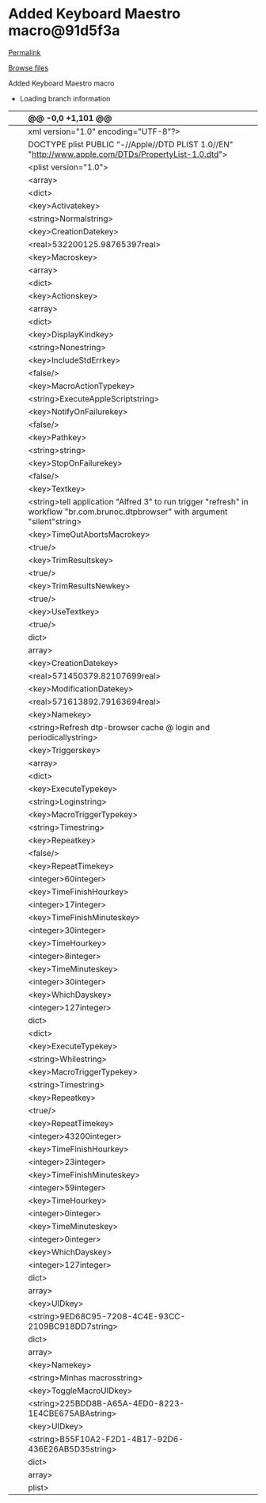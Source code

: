 # Added Keyboard Maestro macro@91d5f3a

[Permalink](added-keyboard-maestro-macro-91d5f3a.md)

[Browse files](https://github.com/brunocbr/dtp-browser-workflow/tree/91d5f3ae6d7cb0ac2421e9c552bab3e4e3e916e8)

 Added Keyboard Maestro macro

* Loading branch information

|  |  | @@ -0,0 +1,101 @@ |
| :--- | :--- | :--- |
|  |  |  xml version="1.0" encoding="UTF-8"?&gt; |
|  |  |  DOCTYPE plist PUBLIC "-//Apple//DTD PLIST 1.0//EN" "http://www.apple.com/DTDs/PropertyList-1.0.dtd"&gt; |
|  |  |  &lt;plist version="1.0"&gt; |
|  |  |  &lt;array&gt; |
|  |  |  &lt;dict&gt; |
|  |  |  &lt;key&gt;Activatekey&gt; |
|  |  |  &lt;string&gt;Normalstring&gt; |
|  |  |  &lt;key&gt;CreationDatekey&gt; |
|  |  |  &lt;real&gt;532200125.98765397real&gt; |
|  |  |  &lt;key&gt;Macroskey&gt; |
|  |  |  &lt;array&gt; |
|  |  |  &lt;dict&gt; |
|  |  |  &lt;key&gt;Actionskey&gt; |
|  |  |  &lt;array&gt; |
|  |  |  &lt;dict&gt; |
|  |  |  &lt;key&gt;DisplayKindkey&gt; |
|  |  |  &lt;string&gt;Nonestring&gt; |
|  |  |  &lt;key&gt;IncludeStdErrkey&gt; |
|  |  |  &lt;false/&gt; |
|  |  |  &lt;key&gt;MacroActionTypekey&gt; |
|  |  |  &lt;string&gt;ExecuteAppleScriptstring&gt; |
|  |  |  &lt;key&gt;NotifyOnFailurekey&gt; |
|  |  |  &lt;false/&gt; |
|  |  |  &lt;key&gt;Pathkey&gt; |
|  |  |  &lt;string&gt;string&gt; |
|  |  |  &lt;key&gt;StopOnFailurekey&gt; |
|  |  |  &lt;false/&gt; |
|  |  |  &lt;key&gt;Textkey&gt; |
|  |  |  &lt;string&gt;tell application "Alfred 3" to run trigger "refresh" in workflow "br.com.brunoc.dtpbrowser" with argument "silent"string&gt; |
|  |  |  &lt;key&gt;TimeOutAbortsMacrokey&gt; |
|  |  |  &lt;true/&gt; |
|  |  |  &lt;key&gt;TrimResultskey&gt; |
|  |  |  &lt;true/&gt; |
|  |  |  &lt;key&gt;TrimResultsNewkey&gt; |
|  |  |  &lt;true/&gt; |
|  |  |  &lt;key&gt;UseTextkey&gt; |
|  |  |  &lt;true/&gt; |
|  |  |  dict&gt; |
|  |  |  array&gt; |
|  |  |  &lt;key&gt;CreationDatekey&gt; |
|  |  |  &lt;real&gt;571450379.82107699real&gt; |
|  |  |  &lt;key&gt;ModificationDatekey&gt; |
|  |  |  &lt;real&gt;571613892.79163694real&gt; |
|  |  |  &lt;key&gt;Namekey&gt; |
|  |  |  &lt;string&gt;Refresh dtp-browser cache @ login and periodicallystring&gt; |
|  |  |  &lt;key&gt;Triggerskey&gt; |
|  |  |  &lt;array&gt; |
|  |  |  &lt;dict&gt; |
|  |  |  &lt;key&gt;ExecuteTypekey&gt; |
|  |  |  &lt;string&gt;Loginstring&gt; |
|  |  |  &lt;key&gt;MacroTriggerTypekey&gt; |
|  |  |  &lt;string&gt;Timestring&gt; |
|  |  |  &lt;key&gt;Repeatkey&gt; |
|  |  |  &lt;false/&gt; |
|  |  |  &lt;key&gt;RepeatTimekey&gt; |
|  |  |  &lt;integer&gt;60integer&gt; |
|  |  |  &lt;key&gt;TimeFinishHourkey&gt; |
|  |  |  &lt;integer&gt;17integer&gt; |
|  |  |  &lt;key&gt;TimeFinishMinuteskey&gt; |
|  |  |  &lt;integer&gt;30integer&gt; |
|  |  |  &lt;key&gt;TimeHourkey&gt; |
|  |  |  &lt;integer&gt;8integer&gt; |
|  |  |  &lt;key&gt;TimeMinuteskey&gt; |
|  |  |  &lt;integer&gt;30integer&gt; |
|  |  |  &lt;key&gt;WhichDayskey&gt; |
|  |  |  &lt;integer&gt;127integer&gt; |
|  |  |  dict&gt; |
|  |  |  &lt;dict&gt; |
|  |  |  &lt;key&gt;ExecuteTypekey&gt; |
|  |  |  &lt;string&gt;Whilestring&gt; |
|  |  |  &lt;key&gt;MacroTriggerTypekey&gt; |
|  |  |  &lt;string&gt;Timestring&gt; |
|  |  |  &lt;key&gt;Repeatkey&gt; |
|  |  |  &lt;true/&gt; |
|  |  |  &lt;key&gt;RepeatTimekey&gt; |
|  |  |  &lt;integer&gt;43200integer&gt; |
|  |  |  &lt;key&gt;TimeFinishHourkey&gt; |
|  |  |  &lt;integer&gt;23integer&gt; |
|  |  |  &lt;key&gt;TimeFinishMinuteskey&gt; |
|  |  |  &lt;integer&gt;59integer&gt; |
|  |  |  &lt;key&gt;TimeHourkey&gt; |
|  |  |  &lt;integer&gt;0integer&gt; |
|  |  |  &lt;key&gt;TimeMinuteskey&gt; |
|  |  |  &lt;integer&gt;0integer&gt; |
|  |  |  &lt;key&gt;WhichDayskey&gt; |
|  |  |  &lt;integer&gt;127integer&gt; |
|  |  |  dict&gt; |
|  |  |  array&gt; |
|  |  |  &lt;key&gt;UIDkey&gt; |
|  |  |  &lt;string&gt;9ED68C95-7208-4C4E-93CC-2109BC918DD7string&gt; |
|  |  |  dict&gt; |
|  |  |  array&gt; |
|  |  |  &lt;key&gt;Namekey&gt; |
|  |  |  &lt;string&gt;Minhas macrosstring&gt; |
|  |  |  &lt;key&gt;ToggleMacroUIDkey&gt; |
|  |  |  &lt;string&gt;225BDD8B-A65A-4ED0-8223-1E4CBE675ABAstring&gt; |
|  |  |  &lt;key&gt;UIDkey&gt; |
|  |  |  &lt;string&gt;B55F10A2-F2D1-4B17-92D6-436E26AB5D35string&gt; |
|  |  |  dict&gt; |
|  |  |  array&gt; |
|  |  |  plist&gt; |

